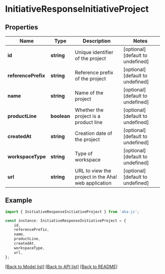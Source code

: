 # InitiativeResponseInitiativeProject


## Properties

Name | Type | Description | Notes
------------ | ------------- | ------------- | -------------
**id** | **string** | Unique identifier of the project | [optional] [default to undefined]
**referencePrefix** | **string** | Reference prefix of the project | [optional] [default to undefined]
**name** | **string** | Name of the project | [optional] [default to undefined]
**productLine** | **boolean** | Whether the project is a product line | [optional] [default to undefined]
**createdAt** | **string** | Creation date of the project | [optional] [default to undefined]
**workspaceType** | **string** | Type of workspace | [optional] [default to undefined]
**url** | **string** | URL to view the project in the Aha! web application | [optional] [default to undefined]

## Example

```typescript
import { InitiativeResponseInitiativeProject } from 'aha-js';

const instance: InitiativeResponseInitiativeProject = {
    id,
    referencePrefix,
    name,
    productLine,
    createdAt,
    workspaceType,
    url,
};
```

[[Back to Model list]](../README.md#documentation-for-models) [[Back to API list]](../README.md#documentation-for-api-endpoints) [[Back to README]](../README.md)
